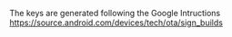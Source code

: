 The keys are generated following the Google Intructions
https://source.android.com/devices/tech/ota/sign_builds
